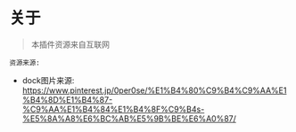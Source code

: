 # 关于

> 本插件资源来自互联网

`资源来源: `

* dock图片来源: https://www.pinterest.jp/0per0se/%E1%B4%80%C9%B4%C9%AA%E1%B4%8D%E1%B4%87-%C9%AA%E1%B4%84%E1%B4%8F%C9%B4s-%E5%8A%A8%E6%BC%AB%E5%9B%BE%E6%A0%87/
